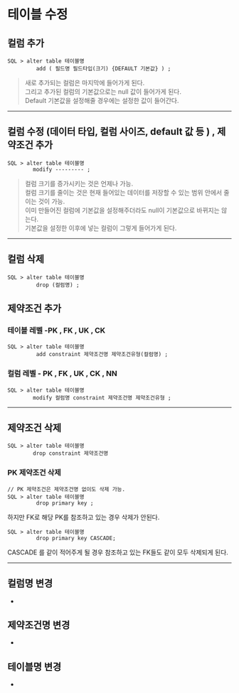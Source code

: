 # 테이블 수정 

##  컬럼 추가 <br>
```
SQL > alter table 테이블명
         add ( 필드명 필드타입(크기) {DEFAULT 기본값} ) ;  
```
>새로 추가되는 컬럼은 마지막에 들어가게 된다. <br>
> 그리고 추가된 컬럼의 기본값으로는 null 값이 들어가게 된다. <br>
> Default 기본값을 설정해줄 경우에는 설정한 값이 들어간다.
---
##  컬럼 수정 (데이터 타입, 컬럼 사이즈, default 값 등 ) , 제약조건 추가
```
SQL > alter table 테이블명 
        modify --------- ; 
```
> 컬럼 크기를 증가시키는 것은 언제나 가능. <br>
> 컬럼 크기를 줄이는 것은 현재 들어있는 데이터를 저장할 수 있는 범위 안에서 줄이는 것이 가능. <br>
> 이미 만들어진 컬럼에 기본값을 설정해주더라도 null이 기본값으로 바뀌지는 않는다. <br>
> 기본값을 설정한 이후에 넣는 컬럼이 그렇게 들어가게 된다. 

---
## 컬럼 삭제 
```
SQL > alter table 테이블명 
         drop (컬럼명) ; 
```
## 제약조건 추가
### 테이블 레벨 -PK , FK , UK , CK 
```
SQL > alter table 테이블명
         add constraint 제약조건명 제약조건유형(컬럼명) ; 
```
### 컬럼 레벨 - PK , FK , UK , CK , <b>NN</b> 
```
SQL > alter table 테이블명
        modify 컬럼명 constraint 제약조건명 제약조건유형 ; 
```
---
## 제약조건 삭제 
```
SQL > alter table 테이블명
        drop constraint 제약조건명 
```

### PK 제약조건 삭제
```
// PK 제약조건은 제약조건명 없이도 삭제 가능.
SQL > alter table 테이블명
         drop primary key ; 
```

하지만 FK로 해당 PK를 참조하고 있는 경우 삭제가 안된다. 
```
SQL > alter table 테이블명
         drop primary key CASCADE; 
```
CASCADE 를 같이 적어주게 될 경우 참조하고 있는 FK들도 같이 모두 삭제되게 된다. 

---

## 컬럼명 변경
- 
## 제약조건명 변경
- 
## 테이블명 변경
- 


